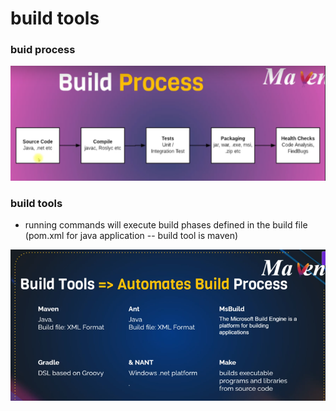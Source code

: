 # build tools

### buid process

![alt text](build-process.png)

### build tools
* running commands will execute build phases defined in the build file (pom.xml for java application -- build tool is maven)

![alt text](build-tools.png)